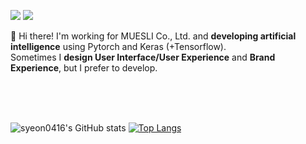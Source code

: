 <a href="https://www.facebook.com/profile.php?id=100059762720164/" target="_blank"><img src="https://img.shields.io/badge/facebook-1877f2?style=flat&logo=facebook&logoColor=white"/></a> <a href="https://www.instagram.com/syeon0416/" target="_blank"><img src="https://img.shields.io/badge/instagram-e4405f?style=flat&logo=instagram&logoColor=white"/></a>

👋 Hi there! I'm working for MUESLI Co., Ltd. and **developing artificial intelligence** using Pytorch and Keras (+Tensorflow). 
</br>Sometimes I **design User Interface/User Experience** and **Brand Experience**, but I prefer to develop.

</br>
</br>
</br>

![syeon0416's GitHub stats](https://github-readme-stats.vercel.app/api?username=syeon0416&show_icons=true&theme=Default)
[![Top Langs](https://github-readme-stats.vercel.app/api/top-langs/?username=syeon0416&layout=compact&theme=Default&langs_count=12)](https://github.com/anuraghazra/github-readme-stats)

<!--
**syeon0416/syeon0416** is a ✨ _special_ ✨ repository because its `README.md` (this file) appears on your GitHub profile.

Here are some ideas to get you started:

- 🔭 I’m currently working on ...
- 🌱 I’m currently learning ...
- 👯 I’m looking to collaborate on ...
- 🤔 I’m looking for help with ...
- 💬 Ask me about ...
- 📫 How to reach me: ...
- 😄 Pronouns: ...
- ⚡ Fun fact: ...
-->
